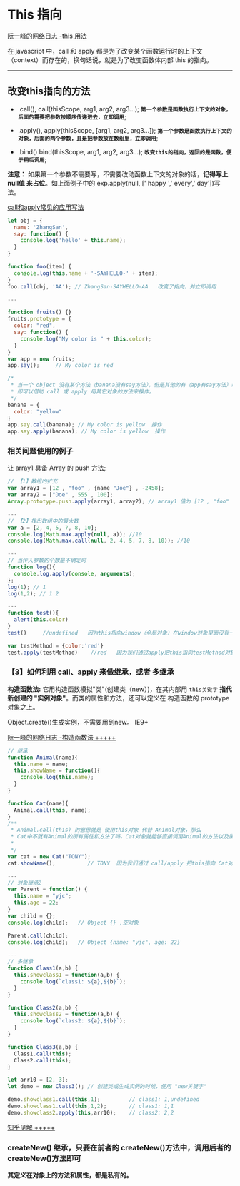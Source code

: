# This 指向

[阮一峰的网络日志 -this 用法](http://www.ruanyifeng.com/blog/2010/04/using_this_keyword_in_javascript.html)

在 javascript 中，call 和 apply 都是为了改变某个函数运行时的上下文（context）而存在的，换句话说，就是为了改变函数体内部 this 的指向。

---

## 改变this指向的方法

- .call(),  call(thisScope, arg1, arg2, arg3...); **`第一个参数是函数执行上下文的对象，后面的需要把参数按顺序传递进去，立即调用`**;

- .apply(), apply(thisScope, [arg1, arg2, arg3...]); **`第一个参数是函数执行上下文的对象，后面的两个参数，且是把参数放在数组里，立即调用`**;

- .bind()  bind(thisScope, arg1, arg2, arg3...); **`改变this的指向，返回的是函数，便于稍后调用`**;

**注意：** 如果第一个参数不需要写，不需要改动函数上下文的对象的话，**记得写上 null值 来占位**。如上面例子中的 exp.apply(null, [' happy ',' every',' day'])写法。

[call和apply常见的应用写法](https://www.jianshu.com/p/d04a7b51ee7b)

```js
let obj = {
  name: 'ZhangSan',
  say: function() {
    console.log('hello' + this.name);
  }
}

function foo(item) {
  console.log(this.name + '-SAYHELLO-' + item);
}
foo.call(obj, 'AA'); // ZhangSan-SAYHELLO-AA   改变了指向，并立即调用

---

function fruits() {}
fruits.prototype = {
  color: "red",
  say: function() {
    console.log("My color is " + this.color);
  }
}
var app = new fruits;
app.say();     // My color is red

/*
 * 当一个 object 没有某个方法（banana没有say方法），但是其他的有（app有say方法）时，
 * 即可以借助 call 或 apply 用其它对象的方法来操作。
 */
banana = {
  color: "yellow"
}
app.say.call(banana); // My color is yellow  操作
app.say.apply(banana); // My color is yellow  操作
```

### 相关问题使用的例子

让 array1 具备 Array 的 push 方法;

```js
// 【1】数组的扩充
var array1 = [12 , "foo" , {name "Joe"} , -2458];
var array2 = ["Doe" , 555 , 100];
Array.prototype.push.apply(array1, array2); // array1 值为 [12 , "foo" , {name "Joe"} , -2458 , "Doe" , 555 , 100]

---
// 【2】找出数组中的最大数
var a = [2, 4, 5, 7, 8, 10];
console.log(Math.max.apply(null, a)); //10
console.log(Math.max.call(null, 2, 4, 5, 7, 8, 10)); //10

---
// 当传入参数的个数是不确定时
function log(){
  console.log.apply(console, arguments);
};
log(1); // 1
log(1,2); // 1 2

---
function test(){
  alert(this.color)
}
test()     //undefined   因为this指向window（全局对象）在window对象里面没有一个属性为color.

var testMethod = {color:'red'}
test.apply(testMethod)    //red   因为我们通过apply把this指向testMethod对象（默认this是指向window），即对象环境。这个时候test函数可以读取到color属性，函数里的this.color即是testMethod.color
```

### 【3】如何利用 call、apply 来做继承，或者 多继承

**构造函数法:** 它用构造函数模拟"类"(创建类（new）)，在其内部用 `this关键字` **指代新创建的 "实例对象"**。而类的属性和方法，还可以定义在 构造函数的 prototype对象之上。

Object.create()生成实例，不需要用到new。 IE9+

[阮一峰的网络日志 -构造函数法 +++++](http://www.ruanyifeng.com/blog/2012/07/three_ways_to_define_a_javascript_class.html)

```js
// 继承
function Animal(name){      
  this.name = name;      
  this.showName = function(){      
    console.log(this.name);      
  }      
}      

function Cat(name){    
  Animal.call(this, name);    
}      
/**
 * Animal.call(this) 的意思就是 使用this对象 代替 Animal对象，那么
 * Cat中不就有Animal的所有属性和方法了吗，Cat对象就能够直接调用Animal的方法以及属性了
 *
 */
var cat = new Cat("TONY");     
cat.showName();          // TONY  因为我们通过 call/apply 把this指向 Cat对象（默认this是指向window），即对象环境。这个时候Animal函数可以读取到name属性，函数里的this.name即是Cat.name

---
// 对象继承2
var Parent = function() {
  this.name = "yjc";
  this.age = 22;
}
var child = {};
console.log(child);   // Object {} ,空对象

Parent.call(child);
console.log(child);   // Object {name: "yjc", age: 22}

---
// 多继承
function Class1(a,b) {
  this.showclass1 = function(a,b) {
    console.log(`class1: ${a},${b}`);
  }
}

function Class2(a,b) {
  this.showclass2 = function(a,b) {
    console.log(`class2: ${a},${b}`);
  }
}

function Class3(a,b) {
  Class1.call(this);
  Class2.call(this);
}

let arr10 = [2, 3];
let demo = new Class3(); // 创建类或生成实例的时候，使用 "new关键字"

demo.showclass1.call(this,1);         // class1: 1,undefined
demo.showclass1.call(this,1,2);       // class1: 1,1
demo.showclass2.apply(this,arr10);    // class2: 2,2
```

[知乎见解 +++++](https://www.zhihu.com/question/20289071/answer/93261557)

### createNew() 继承，只要在前者的 createNew()方法中，调用后者的 createNew()方法即可

**其定义在对象上的方法和属性，都是私有的。**
